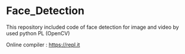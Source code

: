 # Face_Detection
This repository included code of face detection for image and video by used python PL (OpenCV)

Online compiler : https://repl.it
